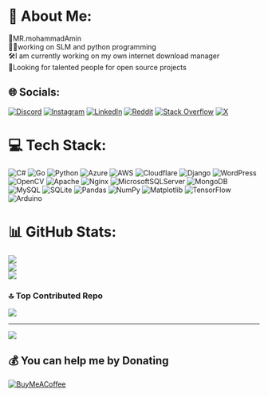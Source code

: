 # 💫 About Me:
🚀MR.mohammadAmin <br>👨‍💻working on SLM and python programming <br>🛠I am currently working on my own internet download manager<br>👤Looking for talented people for open source projects


## 🌐 Socials:
[![Discord](https://img.shields.io/badge/Discord-%237289DA.svg?logo=discord&logoColor=white)](https://discord.gg/qafvsEx73D) [![Instagram](https://img.shields.io/badge/Instagram-%23E4405F.svg?logo=Instagram&logoColor=white)](https://instagram.com/nightbruter) [![LinkedIn](https://img.shields.io/badge/LinkedIn-%230077B5.svg?logo=linkedin&logoColor=white)](https://linkedin.com/in/mohammadamin-shirkhani-51743727b) [![Reddit](https://img.shields.io/badge/Reddit-%23FF4500.svg?logo=Reddit&logoColor=white)](https://reddit.com/user/nightbruter) [![Stack Overflow](https://img.shields.io/badge/-Stackoverflow-FE7A16?logo=stack-overflow&logoColor=white)](https://stackoverflow.com/users/nightbruter) [![X](https://img.shields.io/badge/X-black.svg?logo=X&logoColor=white)](https://x.com/nightbruter) 

# 💻 Tech Stack:
![C#](https://img.shields.io/badge/c%23-%23239120.svg?style=plastic&logo=csharp&logoColor=white) ![Go](https://img.shields.io/badge/go-%2300ADD8.svg?style=plastic&logo=go&logoColor=white) ![Python](https://img.shields.io/badge/python-3670A0?style=plastic&logo=python&logoColor=ffdd54) ![Azure](https://img.shields.io/badge/azure-%230072C6.svg?style=plastic&logo=microsoftazure&logoColor=white) ![AWS](https://img.shields.io/badge/AWS-%23FF9900.svg?style=plastic&logo=amazon-aws&logoColor=white) ![Cloudflare](https://img.shields.io/badge/Cloudflare-F38020?style=plastic&logo=Cloudflare&logoColor=white) ![Django](https://img.shields.io/badge/django-%23092E20.svg?style=plastic&logo=django&logoColor=white) ![WordPress](https://img.shields.io/badge/WordPress-%23117AC9.svg?style=plastic&logo=WordPress&logoColor=white) ![OpenCV](https://img.shields.io/badge/opencv-%23white.svg?style=plastic&logo=opencv&logoColor=white) ![Apache](https://img.shields.io/badge/apache-%23D42029.svg?style=plastic&logo=apache&logoColor=white) ![Nginx](https://img.shields.io/badge/nginx-%23009639.svg?style=plastic&logo=nginx&logoColor=white) ![MicrosoftSQLServer](https://img.shields.io/badge/Microsoft%20SQL%20Server-CC2927?style=plastic&logo=microsoft%20sql%20server&logoColor=white) ![MongoDB](https://img.shields.io/badge/MongoDB-%234ea94b.svg?style=plastic&logo=mongodb&logoColor=white) ![MySQL](https://img.shields.io/badge/mysql-4479A1.svg?style=plastic&logo=mysql&logoColor=white) ![SQLite](https://img.shields.io/badge/sqlite-%2307405e.svg?style=plastic&logo=sqlite&logoColor=white) ![Pandas](https://img.shields.io/badge/pandas-%23150458.svg?style=plastic&logo=pandas&logoColor=white) ![NumPy](https://img.shields.io/badge/numpy-%23013243.svg?style=plastic&logo=numpy&logoColor=white) ![Matplotlib](https://img.shields.io/badge/Matplotlib-%23ffffff.svg?style=plastic&logo=Matplotlib&logoColor=black) ![TensorFlow](https://img.shields.io/badge/TensorFlow-%23FF6F00.svg?style=plastic&logo=TensorFlow&logoColor=white) ![Arduino](https://img.shields.io/badge/-Arduino-00979D?style=plastic&logo=Arduino&logoColor=white)
# 📊 GitHub Stats:
![](https://github-readme-stats.vercel.app/api?username=AviraNetwork&theme=dark&hide_border=false&include_all_commits=false&count_private=false)<br/>
![](https://github-readme-streak-stats.herokuapp.com/?user=AviraNetwork&theme=dark&hide_border=false)<br/>
![](https://github-readme-stats.vercel.app/api/top-langs/?username=AviraNetwork&theme=dark&hide_border=false&include_all_commits=false&count_private=false&layout=compact)

### 🔝 Top Contributed Repo
![](https://github-contributor-stats.vercel.app/api?username=AviraNetwork&limit=5&theme=tokyonight&combine_all_yearly_contributions=true)

---
[![](https://visitcount.itsvg.in/api?id=AviraNetwork&icon=5&color=9)](https://visitcount.itsvg.in)

  ## 💰 You can help me by Donating
  [![BuyMeACoffee](https://img.shields.io/badge/Buy%20Me%20a%20Coffee-ffdd00?style=for-the-badge&logo=buy-me-a-coffee&logoColor=black)](https://buymeacoffee.com/nightbruter) 

  

